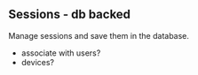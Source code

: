 <!-- This file is compiled from bolt-sessions/bolt/sessions/README.md. Do not edit this file directly. -->

## Sessions - db backed

Manage sessions and save them in the database.

- associate with users?
- devices?
